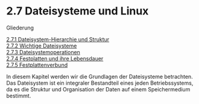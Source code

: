 # 2.7 Dateisysteme und Linux

Gliederung

[2.7.1 Dateisystem-Hierarchie und Struktur](2.7.1_Dateisystem-Hierarchie_und_Struktur.md)<br>
[2.7.2 Wichtige Dateisysteme](2.7.2_Wichtige_Dateisysteme.md)<br>
[2.7.3 Dateisystemoperationen](2.7.3_Dateisystemoperationen.md)<br>
[2.7.4 Festplatten und ihre Lebensdauer](2.7.4_Festplatten_und_ihre_Lebensdauer.md)<br>
[2.7.5 Festplattenverbund](2.7.5_Festplattenverbund.md)


In diesem Kapitel werden wir die Grundlagen der Dateisysteme betrachten. Das Dateisystem ist ein integraler Bestandteil eines jeden  Betriebssystems, da es die Struktur und Organisation der Daten auf einem Speichermedium bestimmt. 